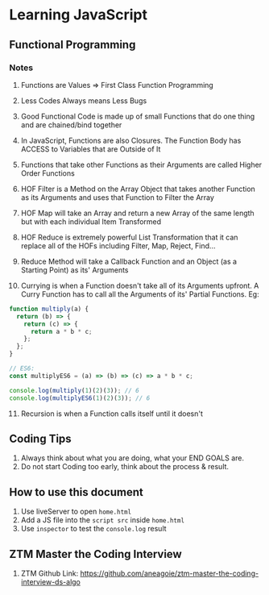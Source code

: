# Learning JavaScript

## Functional Programming

### Notes

1. Functions are Values => First Class Function Programming
2. Less Codes Always means Less Bugs
3. Good Functional Code is made up of small Functions that do one thing and are chained/bind together
4. In JavaScript, Functions are also Closures. The Function Body has ACCESS to Variables that are Outside of It
5. Functions that take other Functions as their Arguments are called Higher Order Functions
6. HOF Filter is a Method on the Array Object that takes another Function as its Arguments and uses that Function to Filter the Array
7. HOF Map will take an Array and return a new Array of the same length but with each individual Item Transformed

8. HOF Reduce is extremely powerful List Transformation that it can replace all of the HOFs including Filter, Map, Reject, Find...
9. Reduce Method will take a Callback Function and an Object (as a Starting Point) as its' Arguments
10. Currying is when a Function doesn't take all of its Arguments upfront. A Curry Function has to call all the Arguments of its' Partial Functions. Eg:

```javascript
function multiply(a) {
  return (b) => {
    return (c) => {
      return a * b * c;
    };
  };
}

// ES6:
const multiplyES6 = (a) => (b) => (c) => a * b * c;

console.log(multiply(1)(2)(3)); // 6
console.log(multiplyES6(1)(2)(3)); // 6
```

11. Recursion is when a Function calls itself until it doesn't

## Coding Tips

1. Always think about what you are doing, what your END GOALS are.
2. Do not start Coding too early, think about the process & result.

## How to use this document

1. Use liveServer to open `home.html`
2. Add a JS file into the `script src` inside `home.html`
3. Use `inspector` to test the `console.log` result

## ZTM Master the Coding Interview

1. ZTM Github Link: https://github.com/aneagoie/ztm-master-the-coding-interview-ds-algo
